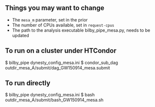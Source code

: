 ## Things you may want to change

- The `mesa_m` parameter, set in the prior
- The number of CPUs available, set in `request-cpus`
- The path to the analysis executable bilby_pipe_mesa.py, needs to be updated

## To run on a cluster under HTCondor

$ bilby_pipe dynesty_config_mesa.ini
$ condor_sub_dag outdir_mesa_A/submit/dag_GW150914_mesa.submit

## To run directly
$ bilby_pipe dynesty_config_mesa.ini
$ bash outdir_mesa_A/submit/bash_GW150914_mesa.sh

